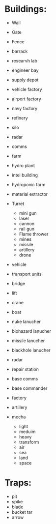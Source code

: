 



# Buildings:
 * Wall
 * Gate
 * Fence
 * barrack
 * researvh lab
 * engineer bay
 * supply depot
 * vehicle factory
 * airport factory
 * navy factory
 * refinery
 * silo
 * radar
 * comms
 * farm 
 * hydro plant
 * intel building
 * hydroponic farm
 * material extractor

 * Turret
   * mini gun
   * laser
   * cannon
   * rail gun
   * Flame thrower
   * mines
   * missile
   * artillery
   * drone

 * vehicle
  * transport units
  * bridge
  * lift
  * crane
  * boat
  * nuke lanucher
  * biohazard lanucher
  * missile lanucher
  * blackhole lanucher
  * radar
  * repair station
  * base comms
  * base commander
  * factory
  * artillery

* mecha
  * light
  * meduim
  * heavy
  * transform
  * air
  * sea
  * land
  * space

# Traps:
 * pit
 * spike
 * blade
 * bucket tar
 * arrow